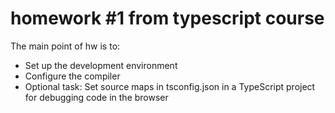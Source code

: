 # homework #1 from typescript course

The main point of hw is to:

- Set up the development environment    
- Configure the compiler
- Optional task: Set source maps in tsconfig.json in a TypeScript project for debugging code in the browser